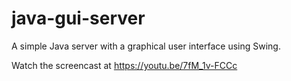 # java-gui-server
A simple Java server with a graphical user interface using Swing.

Watch the screencast at https://youtu.be/7fM_1v-FCCc

